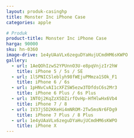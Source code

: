 ```yaml
---
layout: produk-casinghp
title: Monster Inc iPhone Case
categories: apple

# Produk
product-title: Monster Inc iPhone Case
harga: 90000
sku: hn-0360
image-drive: 1e4yUAaVLx6zeguDYaHujUCmdHM6sKWPO
gallery:
  - url: 1AeQOhIzwS2YPUnnO3U-e8pqVnjzIr2hW
    title: iPhone 5 / 5s / SE
  - url: 1lSPNICSleblyh98fWEjuPMmza1SOk_F1
    title: iPhone 6 / 6s
  - url: 1pHNvCvAI1cXFZSW5ezw3TDfdsC6s2Mr3
    title: iPhone 6 Plus / 6s Plus
  - url: 1NTOj2KqZzX5DZirfOvHp-HfHlwHx6Vb4
    title: iPhone 7 / 8
  - url: 1V37j5D2KKeHi4mNROM-2Tw5msNr6FDg9
    title: iPhone 7 Plus / 8 Plus
  - url: 1e4yUAaVLx6zeguDYaHujUCmdHM6sKWPO
    title: iPhone X
---
```

